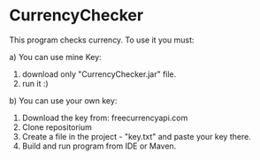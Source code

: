 # CurrencyChecker

This program checks currency.
To use it you must:

a) You can use mine Key:
  1. download only "CurrencyChecker.jar" file.
  2. run it :)

b) You can use your own key:
  1. Download the key from: freecurrencyapi.com
  2. Clone repositorium
  3. Create a file in the project - "key.txt" and paste your key there.
  4. Build and run program from IDE or Maven.
